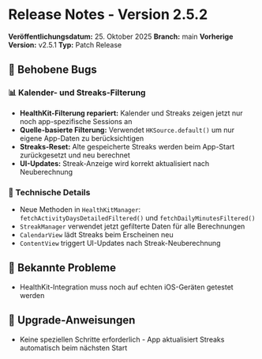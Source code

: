 # Release Notes - Version 2.5.2

**Veröffentlichungsdatum:** 25. Oktober 2025
**Branch:** main
**Vorherige Version:** v2.5.1
**Typ:** Patch Release

## 🐛 Behobene Bugs

### 📊 Kalender- und Streaks-Filterung
- **HealthKit-Filterung repariert:** Kalender und Streaks zeigen jetzt nur noch app-spezifische Sessions an
- **Quelle-basierte Filterung:** Verwendet `HKSource.default()` um nur eigene App-Daten zu berücksichtigen
- **Streaks-Reset:** Alte gespeicherte Streaks werden beim App-Start zurückgesetzt und neu berechnet
- **UI-Updates:** Streak-Anzeige wird korrekt aktualisiert nach Neuberechnung

### 🔧 Technische Details
- Neue Methoden in `HealthKitManager`: `fetchActivityDaysDetailedFiltered()` und `fetchDailyMinutesFiltered()`
- `StreakManager` verwendet jetzt gefilterte Daten für alle Berechnungen
- `CalendarView` lädt Streaks beim Erscheinen neu
- `ContentView` triggert UI-Updates nach Streak-Neuberechnung

## 📝 Bekannte Probleme
- HealthKit-Integration muss noch auf echten iOS-Geräten getestet werden

## 🔄 Upgrade-Anweisungen
- Keine speziellen Schritte erforderlich - App aktualisiert Streaks automatisch beim nächsten Start